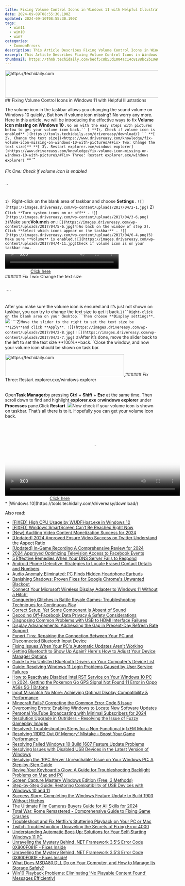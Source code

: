 ```yaml
---
title: Fixing Volume Control Icons in Windows 11 with Helpful Illustrations
date: 2024-09-09T08:55:30.190Z
updated: 2024-09-10T08:55:30.190Z
tags:
  - win11
  - win10
  - win7
categories:
  - CommonErrors
description: This Article Describes Fixing Volume Control Icons in Windows 11 with Helpful Illustrations
excerpt: This Article Describes Fixing Volume Control Icons in Windows 11 with Helpful Illustrations
thumbnail: https://thmb.techidaily.com/bedf5c8b53d1004ac14c8188bc2b10e8fa9f12bcacb4dbb73e923d456dfdfac8.jpg
---
```


<!-- affiliate ads begin -->
<a href="https://ephamedtechinc.pxf.io/c/5597632/2137204/26400" target="_top" id="2137204">
  <img src="//a.impactradius-go.com/display-ad/26400-2137204" border="0" alt="https://techidaily.com" width="728" height="90"/>
</a>
<img height="0" width="0" src="https://ephamedtechinc.pxf.io/i/5597632/2137204/26400" style="position:absolute;visibility:hidden;" border="0" />
<!-- affiliate ads end -->
## Fixing Volume Control Icons in Windows 11 with Helpful Illustrations

The volume icon in the taskbar allows you changing the sound volume on Windows 10 quickly. But how if volume icon missing? No worry any more. Here in this article, we will be introducing the effective ways to fix **Volume icon missing on Windows 10** . ````Go on with the easy steps with pictures below to get your volume icon back.`` [ **1\. Check if volume icon is enabled** ](https://tools.techidaily.com/drivereasy/download/) `` **[ 2\. Change the text size](<https://www.drivereasy.com/knowledge/fix-volume-icon-missing-on-windows-10-with-pictures/#Fix> Two: Change the text size)** **[ 3\. Restart explorer.exe/windows explorer](<https://www.drivereasy.com/knowledge/fix-volume-icon-missing-on-windows-10-with-pictures/#Fix> Three: Restart explorer.exe/windows explorer) ````** **``**

###### Fix One: Check if volume icon is enabled

######

###### ``

`` 1） `` Right-click on the blank area of taskbar and choose **Settings** . ```` ![](https://images.drivereasy.com/wp-content/uploads/2017/04/2-1.jpg) ```` 2） `` Click **Turn system icons on or off** . `` `` ![](https://images.drivereasy.com/wp-content/uploads/2017/04/3-6.png) `` ``3)``Make sure**Volume**is on.``![](https://images.drivereasy.com/wp-content/uploads/2017/04/5-6.jpg)4)Go back on the window of step 2). Click **Select which icons appear on the taskbar** . ![](https://images.drivereasy.com/wp-content/uploads/2017/04/6-4.png)5) Make sure **Volume** is enabled.![](https://images.drivereasy.com/wp-content/uploads/2017/04/4-11.jpg)Check if volume icon is on your taskbar now.``

<!-- affiliate ads begin -->
<span id="1936838">
					<video width="374" height="48" style="cursor:pointer"
           poster="//a.impactradius-go.com/display-clicktoplayimage/1936838.png"
           onclick="if(!this.playClicked){this.play();this.setAttribute('controls',true);this.playClicked=true;}">
	   <source src="//a.impactradius-go.com/display-ad/18409-1936838">
	   <img src="//a.impactradius-go.com/display-clicktoplayimage/1936838.png" style="border: none; height: 100%; width: 100%; object-fit: contain">
	</video>
	<div style="width:234px;text-align:center"><a href="javascript:window.open(decodeURIComponent('https%3A%2F%2Fcoinrule.sjv.io%2Fc%2F5597632%2F1936838%2F18409'), '_blank');void(0);">Click here</a></div>
</span>
<img height="0" width="0" src="https://imp.pxf.io/i/5597632/1936838/18409" style="position:absolute;visibility:hidden;" border="0" />
<!-- affiliate ads end -->
###### Fix Two: Change the text size

######

###### ````

After you make sure the volume icon is ensured and it’s just not shown on taskbar, you can try to change the text size to get it back.````1)``Right-click on the blank area on your desktop.``Then choose **Display settings**.```` ![](https://images.drivereasy.com/wp-content/uploads/2017/04/1-9.jpg) ````2)``Move the slider to the right to set the text size be **125%**and click **Apply**.`` `` ![](https://images.drivereasy.com/wp-content/uploads/2017/04/2-8.jpg) `` `` ![](https://images.drivereasy.com/wp-content/uploads/2017/04/3-7.jpg) `` ``3)``After it’s done, move the slider back to the left to set the text size **100%**back.``Close the window, and now your volume icon should be shown on task bar.

<!-- affiliate ads begin -->
<a href="https://aligracehair.sjv.io/c/5597632/2115949/19272" target="_top" id="2115949">
  <img src="//a.impactradius-go.com/display-ad/19272-2115949" border="0" alt="https://techidaily.com" width="392" height="72"/>
</a>
<img height="0" width="0" src="https://aligracehair.sjv.io/i/5597632/2115949/19272" style="position:absolute;visibility:hidden;" border="0" />
<!-- affiliate ads end -->
###### Fix Three: Restart explorer.exe/windows explorer

######

Open**Task Manager**by pressing **Ctrl** \+ **Shift** \+ **Esc** at the same time. Then scroll down to find and highlight **explorer.exe** or**windows explorer**  under **Processes**  pane.Click **Restart** .![](https://images.drivereasy.com/wp-content/uploads/2017/04/6-5.jpg)Now check if your volume icon is shown on taskbar. That’s all there is to it. Hopefully you can get your volume icon back.

<!-- affiliate ads begin -->
<span id="1983474">
					<video width="576" height="240" style="cursor:pointer"
           poster="//a.impactradius-go.com/display-clicktoplayimage/1983474.png"
           onclick="if(!this.playClicked){this.play();this.setAttribute('controls',true);this.playClicked=true;}">
	   <source src="//a.impactradius-go.com/display-ad/22993-1983474">
	   <img src="//a.impactradius-go.com/display-clicktoplayimage/1983474.png" style="border: none; height: 100%; width: 100%; object-fit: contain">
	</video>
	<div style="width:360px;text-align:center"><a href="javascript:window.open(decodeURIComponent('https%3A%2F%2Fhomestyler.sjv.io%2Fc%2F5597632%2F1983474%2F22993'), '_blank');void(0);">Click here</a></div>
</span>
<img height="0" width="0" src="https://imp.pxf.io/i/5597632/1983474/22993" style="position:absolute;visibility:hidden;" border="0" />
<!-- affiliate ads end -->
* [Windows 10](https://tools.techidaily.com/drivereasy/download/)

<ins class="adsbygoogle"
     style="display:block"
     data-ad-format="autorelaxed"
     data-ad-client="ca-pub-7571918770474297"
     data-ad-slot="1223367746"></ins>



<ins class="adsbygoogle"
     style="display:block"
     data-ad-client="ca-pub-7571918770474297"
     data-ad-slot="8358498916"
     data-ad-format="auto"
     data-full-width-responsive="true"></ins>

<span class="atpl-alsoreadstyle">Also read:</span>
<div><ul>
<li><a href="https://common-error.techidaily.com/fixed-high-cpu-usage-by-wudfhostexe-in-windows-10/"><u>[FIXED] High CPU Usage by WUDFHost.exe in Windows 10</u></a></li>
<li><a href="https://common-error.techidaily.com/fixed-windows-smartscreen-cant-be-reached-right-now/"><u>[FIXED] Windows SmartScreen Can’t Be Reached Right Now</u></a></li>
<li><a href="https://youtube-web.techidaily.com/uditing-video-content-monetization-success-for-2024/"><u>[New] Auditing Video Content Monetization Success for 2024</u></a></li>
<li><a href="https://twitter-videos.techidaily.com/updated-2024-approved-ensure-video-success-on-twitter-understand-the-aspect-ratio/"><u>[Updated] 2024 Approved Ensure Video Success on Twitter Understand the Aspect Ratio</u></a></li>
<li><a href="https://video-capture.techidaily.com/updated-in-game-recording-a-comprehensive-review-for-2024/"><u>[Updated] In-Game Recording A Comprehensive Review for 2024</u></a></li>
<li><a href="https://facebook-video-content.techidaily.com/2024-approved-optimizing-television-access-to-facebook-events/"><u>2024 Approved Optimizing Television Access to Facebook Events</u></a></li>
<li><a href="https://common-error.techidaily.com/5-effective-remedies-when-your-dns-server-fails-to-respond/"><u>5 Effective Remedies When Your DNS Server Fails to Respond</u></a></li>
<li><a href="https://technical-tips.techidaily.com/android-phone-detective-strategies-to-locate-erased-contact-details-and-numbers/"><u>Android Phone Detective: Strategies to Locate Erased Contact Details and Numbers</u></a></li>
<li><a href="https://common-error.techidaily.com/audio-anomaly-eliminated-pc-finds-hidden-headphone-earbuds/"><u>Audio Anomaly Eliminated: PC Finds Hidden Headphone Earbuds</u></a></li>
<li><a href="https://common-error.techidaily.com/banishing-shadows-proven-fixes-for-google-chromes-unwanted-blackout/"><u>Banishing Shadows: Proven Fixes for Google Chrome's Unwanted Blackout</u></a></li>
<li><a href="https://common-error.techidaily.com/connect-your-microsoft-wireless-display-adapter-to-windows-11-without-a-hitch/"><u>Connect Your Microsoft Wireless Display Adapter to Windows 11 Without a Hitch!</u></a></li>
<li><a href="https://common-error.techidaily.com/conquering-glitches-in-battle-royale-games-troubleshooting-techniques-for-continuous-play/"><u>Conquering Glitches in Battle Royale Games: Troubleshooting Techniques for Continuous Play</u></a></li>
<li><a href="https://common-error.techidaily.com/correct-setup-yet-some-component-is-absent-of-sound/"><u>Correct Setup, Yet Some Component Is Absent of Sound</u></a></li>
<li><a href="https://extra-hints.techidaily.com/decoding-off-facebook-data-privacy-and-safety-considerations/"><u>Decoding Off-Facebook Data Privacy & Safety Considerations</u></a></li>
<li><a href="https://common-error.techidaily.com/diagnosing-common-problems-with-usb-to-hdmi-interface-failures/"><u>Diagnosing Common Problems with USB to HDMI Interface Failures</u></a></li>
<li><a href="https://common-error.techidaily.com/display-advancements-addressing-the-gap-in-present-day-refresh-rate-support/"><u>Display Advancements: Addressing the Gap in Present-Day Refresh Rate Support</u></a></li>
<li><a href="https://common-error.techidaily.com/expert-tips-repairing-the-connection-between-your-pc-and-disconnected-bluetooth-input-device/"><u>Expert Tips: Repairing the Connection Between Your PC and Disconnected Bluetooth Input Device</u></a></li>
<li><a href="https://common-error.techidaily.com/fixing-issues-when-your-pcs-automatic-updates-arent-working/"><u>Fixing Issues When Your PC's Automatic Updates Aren't Working</u></a></li>
<li><a href="https://common-error.techidaily.com/1723208406442-getting-bluetooth-to-show-up-again-heres-how-to-adjust-your-device-manager-options/"><u>Getting Bluetooth to Show Up Again? Here's How to Adjust Your Device Manager Options</u></a></li>
<li><a href="https://common-error.techidaily.com/guide-to-fix-unlisted-bluetooth-drivers-on-your-computers-device-list/"><u>Guide to Fix Unlisted Bluetooth Drivers on Your Computer's Device List</u></a></li>
<li><a href="https://common-error.techidaily.com/guide-resolving-windows-11-login-problems-caused-by-user-service-failures/"><u>Guide: Resolving Windows 11 Login Problems Caused by User Service Failures</u></a></li>
<li><a href="https://common-error.techidaily.com/how-to-reactivate-disabled-intel-rst-service-on-your-windows-10-pc/"><u>How to Reactivate Disabled Intel RST Service on Your Windows 10 PC</u></a></li>
<li><a href="https://android-location.techidaily.com/in-2024-getting-the-pokemon-go-gps-signal-not-found-11-error-in-oppo-a56s-5g-drfone-by-drfone-virtual/"><u>In 2024, Getting the Pokemon Go GPS Signal Not Found 11 Error in Oppo A56s 5G | Dr.fone</u></a></li>
<li><a href="https://common-error.techidaily.com/input-mismatch-no-more-achieving-optimal-display-compatibility-and-performance/"><u>Input Mismatch No More: Achieving Optimal Display Compatibility & Performance</u></a></li>
<li><a href="https://common-error.techidaily.com/minecraft-fails-correcting-the-common-error-code-5-issue/"><u>Minecraft Fails? Correcting the Common Error Code 5 Issue</u></a></li>
<li><a href="https://common-error.techidaily.com/overcoming-errors-enabling-windows-to-locate-new-software-updates/"><u>Overcoming Errors: Enabling Windows to Locate New Software Updates</u></a></li>
<li><a href="https://extra-support.techidaily.com/personal-youtube-broadcasting-with-minimal-subscribers-for-2024/"><u>Personal YouTube Broadcasting with Minimal Subscribers for 2024</u></a></li>
<li><a href="https://win-solutions.techidaily.com/resolution-upgrade-in-outriders-resolving-the-issue-of-fuzzy-gameplay-images/"><u>Resolution Upgrade in Outriders - Resolving the Issue of Fuzzy Gameplay Images</u></a></li>
<li><a href="https://common-error.techidaily.com/resolved-troubleshooting-steps-for-a-non-functional-igfxem-module/"><u>Resolved: Troubleshooting Steps for a Non-Functional igfxEM Module</u></a></li>
<li><a href="https://common-error.techidaily.com/resolving-rdr2-out-of-memory-mistake-boost-your-game-performance/"><u>Resolving 'RDR2 Out Of Memory' Mistake - Boost Your Game Performance</u></a></li>
<li><a href="https://common-error.techidaily.com/resolving-failed-windows-10-build-1607-feature-update-problems/"><u>Resolving Failed Windows 10 Build 1607 Feature Update Problems</u></a></li>
<li><a href="https://common-error.techidaily.com/resolving-issues-with-disabled-usb-devices-in-the-latest-version-of-windows/"><u>Resolving Issues with Disabled USB Devices in the Latest Version of Windows</u></a></li>
<li><a href="https://common-error.techidaily.com/resolving-the-rpc-server-unreachable-issue-on-your-windows-pc-a-step-by-step-guide/"><u>Resolving the 'RPC Server Unreachable' Issue on Your Windows PC: A Step-by-Step Guide</u></a></li>
<li><a href="https://common-error.techidaily.com/revive-your-keyboards-glow-a-guide-for-troubleshooting-backlight-problems-on-mac-and-pc/"><u>Revive Your Keyboard's Glow: A Guide for Troubleshooting Backlight Problems on Mac and PC</u></a></li>
<li><a href="https://visual-screen-recording.techidaily.com/screen-capture-mastery-windows-edition-free-3-methods/"><u>Screen Capture Mastery Windows Edition (Free, 3 Methods)</u></a></li>
<li><a href="https://common-error.techidaily.com/step-by-step-guide-restoring-compatibility-of-usb-devices-with-windows-10-and-11/"><u>Step-by-Step Guide: Restoring Compatibility of USB Devices with Windows 10 and 11</u></a></li>
<li><a href="https://common-error.techidaily.com/success-story-completing-the-windows-feature-update-to-build-1903-without-hitches/"><u>Success Story: Completing the Windows Feature Update to Build 1903 Without Hitches</u></a></li>
<li><a href="https://fox-boxes.techidaily.com/the-ultimate-film-cameras-buyers-guide-for-all-skills-for-2024/"><u>The Ultimate Film Cameras Buyers Guide for All Skills for 2024</u></a></li>
<li><a href="https://common-error.techidaily.com/total-war-rome-remastered-comprehensive-guide-to-fixing-game-crashes/"><u>Total War: Rome Remastered - Comprehensive Guide to Fixing Game Crashes</u></a></li>
<li><a href="https://common-error.techidaily.com/troubleshoot-and-fix-netflixs-stuttering-playback-on-your-pc-or-mac/"><u>Troubleshoot and Fix Netflix's Stuttering Playback on Your PC or Mac</u></a></li>
<li><a href="https://common-error.techidaily.com/twitch-troubleshooting-unraveling-the-secrets-of-fixing-error-4000/"><u>Twitch Troubleshooting: Unraveling the Secrets of Fixing Error 4000</u></a></li>
<li><a href="https://common-error.techidaily.com/understanding-automatic-boot-up-solutions-for-your-self-starting-windows-11-pc/"><u>Understanding Automatic Boot-Up: Solutions for Your Self-Starting Windows 11 PC</u></a></li>
<li><a href="https://common-error.techidaily.com/unraveling-the-mystery-behind-net-framework-35s-error-code-0x800f081f-fixes-inside/"><u>Unraveling the Mystery Behind .NET Framework 3.5'S Error Code 0X800F081F - Fixes Inside</u></a></li>
<li><a href="https://common-error.techidaily.com/1723209834531-unraveling-the-mystery-behind-net-framework-35s-error-code-0x800f081f-fixes-inside/"><u>Unraveling the Mystery Behind .NET Framework 3.5'S Error Code 0X800F081F - Fixes Inside!</u></a></li>
<li><a href="https://common-error.techidaily.com/what-does-msda80dll-do-on-your-computer-and-how-to-manage-its-storage-safely/"><u>What Does MSDA80.DLL Do on Your Computer, and How to Manage Its Storage Safely?</u></a></li>
<li><a href="https://common-error.techidaily.com/win10-playback-problems-eliminating-no-playable-content-found-messages-efficiently/"><u>Win10 Playback Problems: Eliminating 'No Playable Content Found' Messages Efficiently!</u></a></li>
</ul></div>
